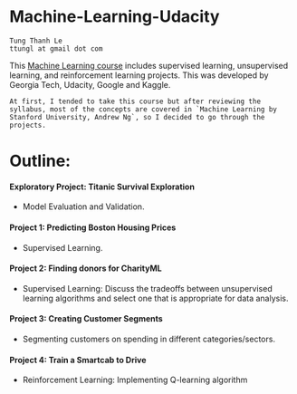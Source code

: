 # Machine-Learning-Udacity

    Tung Thanh Le
    ttungl at gmail dot com

This [Machine Learning course](https://www.udacity.com/course/machine-learning-engineer-nanodegree--nd009) includes supervised learning, unsupervised learning, and reinforcement learning projects. This was developed by Georgia Tech, Udacity, Google and Kaggle.

    At first, I tended to take this course but after reviewing the syllabus, most of the concepts are covered in `Machine Learning by Stanford University, Andrew Ng`, so I decided to go through the projects. 

# Outline:

#### Exploratory Project: Titanic Survival Exploration
+ Model Evaluation and Validation.

#### Project 1: Predicting Boston Housing Prices
+ Supervised Learning.

#### Project 2: Finding donors for CharityML
+ Supervised Learning: Discuss the tradeoffs between unsupervised learning algorithms and select one that is appropriate for data analysis.

#### Project 3: Creating Customer Segments 
+ Segmenting customers on spending in different categories/sectors.

#### Project 4: Train a Smartcab to Drive 
+ Reinforcement Learning: Implementing Q-learning algorithm
